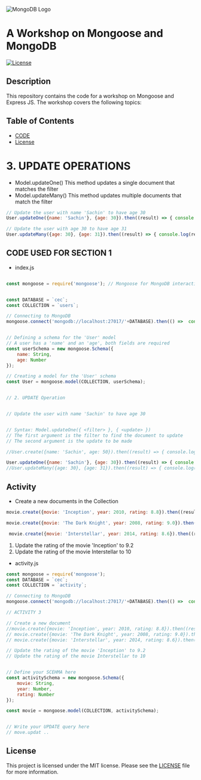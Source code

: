 
![MongoDB Logo](https://webassets.mongodb.com/_com_assets/cms/mongodb_logo1-76twgcu2dm.png)

# A Workshop on Mongoose and MongoDB


[![License](https://img.shields.io/badge/license-MIT-blue.svg)](https://opensource.org/licenses/MIT)

## Description

This repository contains the code for a workshop on Mongoose and Express JS. The workshop covers the following topics:



## Table of Contents

- [CODE](#installation)
- [License](#license)

# 3. UPDATE OPERATIONS

- Model.updateOne() This method updates a single document that matches the filter
- Model.updateMany() This method updates multiple documents that match the filter

```javascript
// Update the user with name 'Sachin' to have age 30
User.updateOne({name: 'Sachin'}, {age: 30}).then((result) => { console.log(result);});
```


```javascript
// Update the user with age 30 to have age 31
User.updateMany({age: 30}, {age: 31}).then((result) => { console.log(result);} );
```


## CODE USED FOR SECTION 1 
- index.js

```javascript

const mongoose = require('mongoose'); // Mongoose for MongoDB interactions


const DATABASE = `cec`;
const COLLECTION = `users`;

// Connecting to MongoDB
mongoose.connect('mongodb://localhost:27017/'+DATABASE).then(() =>  console.log('Connected to MongoDB'));


// Defining a schema for the 'User' model
// A user has a 'name' and an 'age', both fields are required
const userSchema = new mongoose.Schema({
    name: String,
    age: Number
});

// Creating a model for the 'User' schema
const User = mongoose.model(COLLECTION, userSchema);


// 2. UPDATE Operation


// Update the user with name 'Sachin' to have age 30


// Syntax: Model.updateOne({ <filter> }, { <update> })
// The first argument is the filter to find the document to update
// The second argument is the update to be made

//User.create({name: 'Sachin', age: 50}).then((result) => { console.log(result);});

User.updateOne({name: 'Sachin'}, {age: 30}).then((result) => { console.log(result);});
//User.updateMany({age: 30}, {age: 31}).then((result) => { console.log(result);} );

```   

## Activity


- Create a new documents in the Collection
```javascript
movie.create({movie: 'Inception', year: 2010, rating: 8.8}).then((result) => { console.log(result);});

movie.create({movie: 'The Dark Knight', year: 2008, rating: 9.0}).then((result) => { console.log(result);});

 movie.create({movie: 'Interstellar', year: 2014, rating: 8.6}).then((result) => { console.log(result);});
```
1. Update the rating of the movie 'Inception' to 9.2
2. Update the rating of the movie Interstellar to 10


- activity.js
```javascript 
const mongoose = require('mongoose'); 
const DATABASE = `cec`;
const COLLECTION = `activity`;

// Connecting to MongoDB
mongoose.connect('mongodb://localhost:27017/'+DATABASE).then(() =>  console.log('Connected to MongoDB'));

// ACTIVITY 3

// Create a new document
//movie.create({movie: 'Inception', year: 2010, rating: 8.8}).then((result) => { console.log(result);});
// movie.create({movie: 'The Dark Knight', year: 2008, rating: 9.0}).then((result) => { console.log(result);});
// movie.create({movie: 'Interstellar', year: 2014, rating: 8.6}).then((result) => { console.log(result);});

// Update the rating of the movie 'Inception' to 9.2
// Update the rating of the movie Interstellar to 10


// Define your SCEHMA here
const activitySchema = new mongoose.Schema({
    movie: String,
    year: Number,
    rating: Number
});

const movie = mongoose.model(COLLECTION, activitySchema);


// Write your UPDATE query here
// move.updat ..
```

## License
This project is licensed under the MIT license. Please see the [LICENSE](LICENSE) file for more information.




